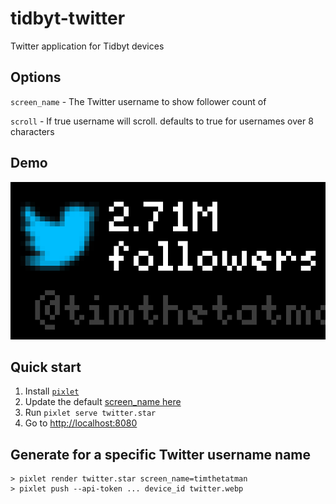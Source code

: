 # tidbyt-twitter
Twitter application for Tidbyt devices


## Options

`screen_name` - The Twitter username to show follower count of

`scroll` - If true username will scroll. defaults to true for usernames over 8 characters

## Demo

![](twitter.webp)

## Quick start
1. Install [`pixlet`](https://github.com/tidbyt/pixlet)
2. Update the default [screen_name here](https://github.com/drudge/tidbyt-twitter/blob/main/twitter.star#L16)
3. Run `pixlet serve twitter.star`
4. Go to [http://localhost:8080](http://localhost:8080)

## Generate for a specific Twitter username name
```
> pixlet render twitter.star screen_name=timthetatman
> pixlet push --api-token ... device_id twitter.webp
```
